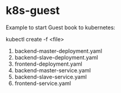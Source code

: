 # k8s-guest

Example to start Guest book to kubernetes:

kubectl create -f \<file\>

1. backend-master-deployment.yaml
2. backend-slave-deployment.yaml
3. frontend-deployment.yaml
4. backend-master-service.yaml
5. backend-slave-service.yaml
6. frontend-service.yaml

